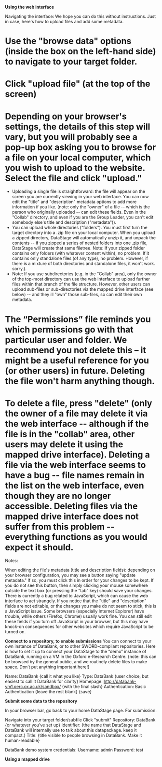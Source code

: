 **Using the web interface**

Navigating the interface:
We hope you can do this without instructions.  Just in case, here's how to upload files and add some metadata.

# Use the "browse data" options (inside the box on the left-hand side) to navigate to your target folder.

# Click "upload file" (at the top of the screen)

# Depending on your browser's settings, the details of this step will vary, but you will probably see a pop-up box asking you to browse for a file on your local computer, which you wish to upload to the website.  Select the file and click "upload."
   * Uploading a single file is straightforward: the file will appear on the screen you are currently viewing in your web interface.  You can now edit the "title" and "description" metadata options to add more information if you like. (note: only the "owner" of a file -- which is the person who originally uploaded -- can edit these fields.  Even in the "Collab" directory, and even if you are the Group Leader, you can't edit somebody else's title and description ("metadata")).
   * You can upload whole directories ("folders").  You must first turn the target directory into a .zip file on your local computer.  When you upload a zipped directory, DataStage will automatically unzip it, and unpack the contents -- if you zipped a series of nested folders into one .zip file, DataStage will create that same filetree.  Note: If your zipped folder contains only folders (with whatever content within), no problem.  If it contains only standalone files (of any type), no problem.  However, if there is a mixture of both directories and standalone files, it won't work.  sorry.).
   * Note: If you use subdirectories (e.g. in the "Collab" area), only the owner of the top-most directory can use the web interface to upload further files within that branch of the file structure.  However, other users can upload sub-files or sub-directories via the mapped drive interface (see below) -- and they ill "own" those sub-files, so can edit their own metadata.

# The “Permissions” file reminds you which permissions go with that particular user and folder.  We recommend you not delete this – it might be a useful reference for you (or other users) in future.  Deleting the file won't harm anything though.

# To delete a file, press "delete" (only the owner of a file may delete it via the web interface -- although if the file is in the "collab" area, other users may delete it using the mapped drive interface). Deleting a file via the web interface seems to have a bug -- file names remain in the list on the web interface, even though they are no longer accessible.  Deleting files via the mapped drive interface does not suffer from this problem -- everything functions as you would expect it should.

Notes:

When editing the file's metadata (title and description fields): depending on your browser configuration, you may see a button saying "update metadata." If so, you must click this in order for your changes to be kept.  If you do not see this button, then simply clicking your mouse somewhere outside the text box (or pressing the "tab" key) should save your changes.  There is currently a bug related to JavaScript, which can cause the web interface to act strangely.  If you notice that the "title" and "description" fields are not editable, or the changes you make do not seem to stick, this is a JavaScript issue.  Some browsers (especially Internet Explorer) have trouble, while others (Firefox, Chrome) usually work fine.  You can still edit these fields if you turn off JavaScript in your browser, but this may have knock-on consequences for other websites which require JavaScript to be turned on.

**Connect to a repository, to enable submissions**
You can connect to your own instance of DataBank, or to other SWORD-compliant repositories.  Here is how to set it up to connect your DataStage to the “demo” instance of DataBank, running on a VM in the Oxford e-Research Centre.
{note: this can be browsed by the general public, and we routinely delete files to make space.  Don’t put anything important here!}

Name: DataBank {call it what you like}
Type: DataBank {user choice, but easiest to call it DataBank for clarity}
Homepage: http://databank-vm1.oerc.ox.ac.uk/sandbox/ {with the final slash}
Authentication: Basic Authentication
{leave the rest blank}
{save}

**Submit some data to the repository**

In your browser bar, go back to your home DataStage page.
For submission:

Navigate into your target folder/subfile
Click "submit"
Repository: DataBank {or whatever you've set up}
Identifier: {the name that DataStage and DataBank will internally use to talk about this datapackage. keep it compact.}
Title: {title visible to people browsing in DataBank.  Make it human-readable}

DataBank demo system credentials:
Username: admin
Password: test

**Using a mapped drive**